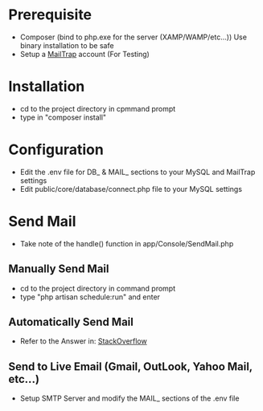 # Prerequisite
- Composer (bind to php.exe for the server (XAMP/WAMP/etc...)) Use binary installation to be safe
- Setup a <a href="www.mailtrap.io">MailTrap</a> account (For Testing)

# Installation
- cd to the project directory in cpmmand prompt
- type in "composer install"

# Configuration
- Edit the .env file for DB_ & MAIL_ sections to your MySQL and MailTrap settings
- Edit public/core/database/connect.php file to your MySQL settings

# Send Mail
- Take note of the handle() function in app/Console/SendMail.php

## Manually Send Mail
- cd to the project directory in command prompt
- type "php artisan schedule:run" and enter

## Automatically Send Mail
- Refer to the Answer in: <a href="https://stackoverflow.com/questions/36305146/how-to-run-task-scheduler-in-windows-10-with-laravel-5-1">StackOverflow</a>

## Send to Live Email (Gmail, OutLook, Yahoo Mail, etc...)
- Setup SMTP Server and modify the MAIL_ sections of the .env file